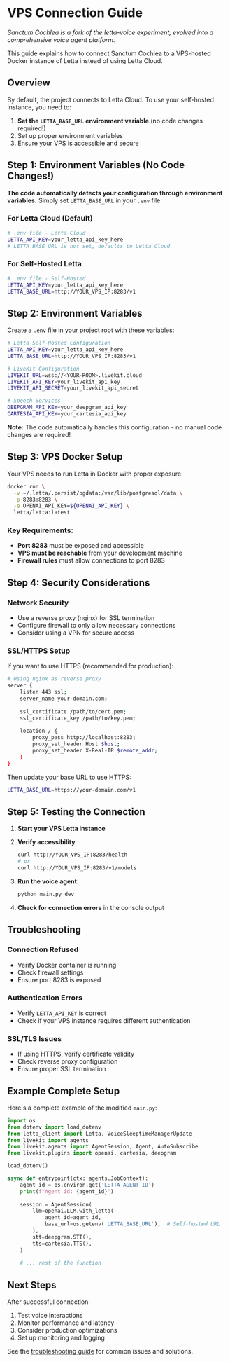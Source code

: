 <!--
Sanctum Cochlea - Audio Ingest System for Sanctum and Letta Installations
Copyright (C) 2025 Sanctum Cochlea Contributors

This work is licensed under the Creative Commons Attribution-ShareAlike 4.0 International License.
To view a copy of this license, visit https://creativecommons.org/licenses/by-sa/4.0/
-->

# VPS Connection Guide

*Sanctum Cochlea is a fork of the letta-voice experiment, evolved into a comprehensive voice agent platform.*

This guide explains how to connect Sanctum Cochlea to a VPS-hosted Docker instance of Letta instead of using Letta Cloud.

## Overview

By default, the project connects to Letta Cloud. To use your self-hosted instance, you need to:
1. **Set the `LETTA_BASE_URL` environment variable** (no code changes required!)
2. Set up proper environment variables
3. Ensure your VPS is accessible and secure

## Step 1: Environment Variables (No Code Changes!)

**The code automatically detects your configuration through environment variables.** Simply set `LETTA_BASE_URL` in your `.env` file:

### For Letta Cloud (Default)
```bash
# .env file - Letta Cloud
LETTA_API_KEY=your_letta_api_key_here
# LETTA_BASE_URL is not set, defaults to Letta Cloud
```

### For Self-Hosted Letta
```bash
# .env file - Self-Hosted
LETTA_API_KEY=your_letta_api_key_here
LETTA_BASE_URL=http://YOUR_VPS_IP:8283/v1
```

## Step 2: Environment Variables

Create a `.env` file in your project root with these variables:

```bash
# Letta Self-Hosted Configuration
LETTA_API_KEY=your_letta_api_key_here
LETTA_BASE_URL=http://YOUR_VPS_IP:8283/v1

# LiveKit Configuration
LIVEKIT_URL=wss://<YOUR-ROOM>.livekit.cloud
LIVEKIT_API_KEY=your_livekit_api_key
LIVEKIT_API_SECRET=your_livekit_api_secret

# Speech Services
DEEPGRAM_API_KEY=your_deepgram_api_key
CARTESIA_API_KEY=your_cartesia_api_key
```

**Note:** The code automatically handles this configuration - no manual code changes are required!

## Step 3: VPS Docker Setup

Your VPS needs to run Letta in Docker with proper exposure:

```bash
docker run \
  -v ~/.letta/.persist/pgdata:/var/lib/postgresql/data \
  -p 8283:8283 \
  -e OPENAI_API_KEY=${OPENAI_API_KEY} \
  letta/letta:latest
```

### Key Requirements:
- **Port 8283** must be exposed and accessible
- **VPS must be reachable** from your development machine
- **Firewall rules** must allow connections to port 8283

## Step 4: Security Considerations

### Network Security
- Use a reverse proxy (nginx) for SSL termination
- Configure firewall to only allow necessary connections
- Consider using a VPN for secure access

### SSL/HTTPS Setup
If you want to use HTTPS (recommended for production):

```bash
# Using nginx as reverse proxy
server {
    listen 443 ssl;
    server_name your-domain.com;
    
    ssl_certificate /path/to/cert.pem;
    ssl_certificate_key /path/to/key.pem;
    
    location / {
        proxy_pass http://localhost:8283;
        proxy_set_header Host $host;
        proxy_set_header X-Real-IP $remote_addr;
    }
}
```

Then update your base URL to use HTTPS:
```bash
LETTA_BASE_URL=https://your-domain.com/v1
```

## Step 5: Testing the Connection

1. **Start your VPS Letta instance**
2. **Verify accessibility**:
   ```bash
   curl http://YOUR_VPS_IP:8283/health
   # or
   curl http://YOUR_VPS_IP:8283/v1/models
   ```

3. **Run the voice agent**:
   ```bash
   python main.py dev
   ```

4. **Check for connection errors** in the console output

## Troubleshooting

### Connection Refused
- Verify Docker container is running
- Check firewall settings
- Ensure port 8283 is exposed

### Authentication Errors
- Verify `LETTA_API_KEY` is correct
- Check if your VPS instance requires different authentication

### SSL/TLS Issues
- If using HTTPS, verify certificate validity
- Check reverse proxy configuration
- Ensure proper SSL termination

## Example Complete Setup

Here's a complete example of the modified `main.py`:

```python
import os
from dotenv import load_dotenv
from letta_client import Letta, VoiceSleeptimeManagerUpdate
from livekit import agents
from livekit.agents import AgentSession, Agent, AutoSubscribe
from livekit.plugins import openai, cartesia, deepgram

load_dotenv()

async def entrypoint(ctx: agents.JobContext):
    agent_id = os.environ.get('LETTA_AGENT_ID')
    print(f"Agent id: {agent_id}")
    
    session = AgentSession(
        llm=openai.LLM.with_letta(
            agent_id=agent_id,
            base_url=os.getenv('LETTA_BASE_URL'),  # Self-hosted URL
        ),
        stt=deepgram.STT(),
        tts=cartesia.TTS(),
    )
    
    # ... rest of the function
```

## Next Steps

After successful connection:
1. Test voice interactions
2. Monitor performance and latency
3. Consider production optimizations
4. Set up monitoring and logging

See the [troubleshooting guide](troubleshooting.md) for common issues and solutions. 
